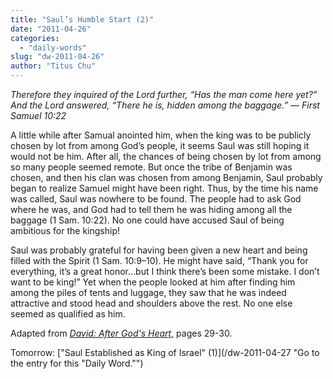 ```yaml
---
title: "Saul’s Humble Start (2)"
date: "2011-04-26"
categories: 
  - "daily-words"
slug: "dw-2011-04-26"
author: "Titus Chu"
---
```


_Therefore they inquired of the Lord further, “Has the man come here yet?” And the Lord answered, “There he is, hidden among the baggage.” — First Samuel 10:22_

A little while after Samual anointed him, when the king was to be publicly chosen by lot from among God’s people, it seems Saul was still hoping it would not be him. After all, the chances of being chosen by lot from among so many people seemed remote. But once the tribe of Benjamin was chosen, and then his clan was chosen from among Benjamin, Saul probably began to realize Samuel might have been right. Thus, by the time his name was called, Saul was nowhere to be found. The people had to ask God where he was, and God had to tell them he was hiding among all the baggage (1 Sam. 10:22). No one could have accused Saul of being ambitious for the kingship!

Saul was probably grateful for having been given a new heart and being filled with the Spirit (1 Sam. 10:9–10). He might have said, “Thank you for everything, it’s a great honor…but I think there’s been some mistake. I don’t want to be king!” Yet when the people looked at him after finding him among the piles of tents and luggage, they saw that he was indeed attractive and stood head and shoulders above the rest. No one else seemed as qualified as him.

Adapted from _[David: After God's Heart,](/book-david "Go to the listing for this book.")_ pages 29-30.

Tomorrow: ["Saul Established as King of Israel" (1)](/dw-2011-04-27 "Go to the entry for this "Daily Word."")
